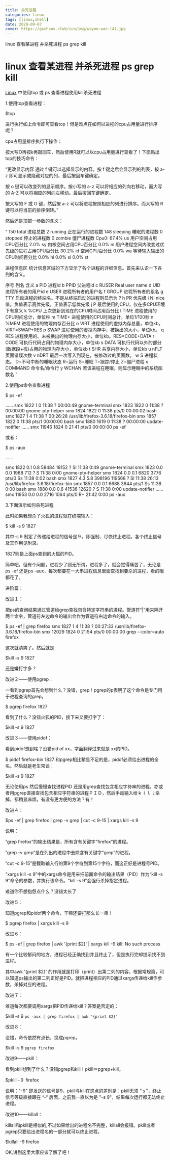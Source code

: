 ```yaml
---
title: 杀死进程
categories: linux
tags: [linux,shell] 
date: 2020-09-07
cover: https://gschaos.club/ico/img/wayne-wan-(4).jpg
---
```


linux 查看某进程 并杀死进程 ps grep kill



 <!-- more -->



# linux 查看某进程 并杀死进程 ps grep kill

[Linux](http://lib.csdn.net/base/linux) 中使用top 或 ps 查看进程使用kill杀死进程

1.使用top查看进程：

$top

进行执行如上命令即可查看top！但是难点在如何以进程的cpu占用量进行排序呢？

cpu占用量排序执行下操作：

按大写O再按k再敲回车，然后使用R就可以以cpu占用量进行查看了！下面贴出top的技巧命令：

“更改显示内容
通过 f 键可以选择显示的内容。按 f 键之后会显示列的列表，按 a-z 即可显示或隐藏对应的列，最后按回车键确定。

按 o 键可以改变列的显示顺序。按小写的 a-z 可以将相应的列向右移动，而大写的 A-Z 可以将相应的列向左移动。最后按回车键确定。

按大写的 F 或 O 键，然后按 a-z 可以将进程按照相应的列进行排序。而大写的 R 键可以将当前的排序倒转。”

然后还是顶部一参数的含义：

“ 150 total 进程总数
2 running 正在运行的进程数
148 sleeping 睡眠的进程数
0 stopped 停止的进程数
0 zombie 僵尸进程数
Cpu0: 67.4% us 用户空间占用CPU百分比
2.0% sy 内核空间占用CPU百分比
0.0% ni 用户进程空间内改变过优先级的进程占用CPU百分比
30.2% id 空闲CPU百分比
0.0% wa 等待输入输出的CPU时间百分比
0.0% hi
0.0% si
0.0% st


进程信息区
统计信息区域的下方显示了各个进程的详细信息。首先来认识一下各列的含义。

序号 列名 含义
a PID 进程id
b PPID 父进程id
c RUSER Real user name
d UID 进程所有者的用户id
e USER 进程所有者的用户名
f GROUP 进程所有者的组名
g TTY 启动进程的终端名。不是从终端启动的进程则显示为 ?
h PR 优先级
i NI nice值。负值表示高优先级，正值表示低优先级
j P 最后使用的CPU，仅在多CPU环境下有意义
k %CPU 上次更新到现在的CPU时间占用百分比
l TIME 进程使用的CPU时间总计，单位秒
m TIME+ 进程使用的CPU时间总计，单位1/100秒
n %MEM 进程使用的物理内存百分比
o VIRT 进程使用的虚拟内存总量，单位kb。VIRT=SWAP+RES
p SWAP 进程使用的虚拟内存中，被换出的大小，单位kb。
q RES 进程使用的、未被换出的物理内存大小，单位kb。RES=CODE+DATA
r CODE 可执行代码占用的物理内存大小，单位kb
s DATA 可执行代码以外的部分(数据段+栈)占用的物理内存大小，单位kb
t SHR 共享内存大小，单位kb
u nFLT 页面错误次数
v nDRT 最后一次写入到现在，被修改过的页面数。
w S 进程状态。
D=不可中断的睡眠状态
R=运行
S=睡眠
T=跟踪/停止
Z=僵尸进程
x COMMAND 命令名/命令行
y WCHAN 若该进程在睡眠，则显示睡眠中的系统函数名
”

2.使用ps命令查看进程

$ ps -ef

……
smx    1822   1 0 11:38 ?    00:00:49 gnome-terminal
smx    1823 1822 0 11:38 ?    00:00:00 gnome-pty-helper
smx    1824 1822 0 11:38 pts/0  00:00:02 bash
smx    1827   1 4 11:38 ?    00:26:28 /usr/lib/firefox-3.6.18/firefox-bin
smx    1857 1822 0 11:38 pts/1  00:00:00 bash
smx    1880 1619 0 11:38 ?    00:00:00 update-notifier
……
smx   11946 1824 0 21:41 pts/0  00:00:00 ps -ef

或者：

$ ps -aux

……

smx    1822 0.1 0.8 58484 18152 ?    Sl  11:38  0:49 gnome-terminal
smx    1823 0.0 0.0  1988  712 ?    S  11:38  0:00 gnome-pty-helper
smx    1824 0.0 0.1  6820 3776 pts/0  Ss  11:38  0:02 bash
smx    1827 4.3 5.8 398196 119568 ?    Sl  11:38 26:13 /usr/lib/firefox-3.6.18/firefox-bin
smx    1857 0.0 0.1  6688 3644 pts/1  Ss  11:38  0:00 bash
smx    1880 0.0 0.6 41536 12620 ?    S  11:38  0:00 update-notifier
……
smx   11953 0.0 0.0  2716 1064 pts/0  R+  21:42  0:00 ps -aux

3.下面演示如何杀死进程

此时如果我想杀了火狐的进程就在终端输入：

$ kill -s 9 1827

其中-s 9 制定了传递给进程的信号是９，即强制、尽快终止进程。各个终止信号及其作用见附录。

1827则是上面ps查到的火狐的PID。

简单吧，但有个问题，进程少了则无所谓，进程多了，就会觉得痛苦了，无论是ps -ef 还是ps -aux，每次都要在一大串进程信息里面查找到要杀的进程，看的眼都花了。

进阶篇：

改进１：

把ps的查询结果通过管道给grep查找包含特定字符串的进程。管道符“|”用来隔开两个命令，管道符左边命令的输出会作为管道符右边命令的输入。

$ ps -ef | grep firefox
smx    1827   1 4 11:38 ?    00:27:33 /usr/lib/firefox-3.6.18/firefox-bin
smx   12029 1824 0 21:54 pts/0  00:00:00 grep --color=auto firefox

这次就清爽了。然后就是

$kill -s 9 1827

还是嫌打字多？

改进２——使用pgrep：

一看到pgrep首先会想到什么？没错，grep！pgrep的p表明了这个命令是专门用于进程查询的grep。

$ pgrep firefox
1827

看到了什么？没错火狐的PID，接下来又要打字了：

$kill -s 9 1827


改进３——使用pidof：

看到pidof想到啥？没错pid of xx，字面翻译过来就是 xx的PID。

$ pidof firefox-bin
1827
和pgrep相比稍显不足的是，pidof必须给出进程的全名。然后就是老生常谈：


$kill -s 9 1827

无论使用ps 然后慢慢查找进程PID 还是用grep查找包含相应字符串的进程，亦或者用pgrep直接查找包含相应字符串的进程ＰＩＤ，然后手动输入给ｋｉｌｌ杀掉，都稍显麻烦。有没有更方便的方法？有！

改进４：


$ps -ef | grep firefox | grep -v grep | cut -c 9-15 | xargs kill -s 9


说明：

“grep firefox”的输出结果是，所有含有关键字“firefox”的进程。

“grep -v grep”是在列出的进程中去除含有关键字“grep”的进程。

“cut -c 9-15”是截取输入行的第9个字符到第15个字符，而这正好是进程号PID。

“xargs kill -s 9”中的xargs命令是用来把前面命令的输出结果（PID）作为“kill -s 9”命令的参数，并执行该命令。“kill -s 9”会强行杀掉指定进程。

难道你不想抱怨点什么？没错太长了

改进５：

知道pgrep和pidof两个命令，干嘛还要打那么长一串！


$ pgrep firefox | xargs kill -s 9

改进６：


$ ps -ef | grep firefox | awk '{print $2}' | xargs kill -9
kill: No such process


有一个比较郁闷的地方，进程已经正确找到并且终止了，但是执行完却提示找不到进程。

其中awk '{print $2}' 的作用就是打印（print）出第二列的内容。根据常规篇，可以知道ps输出的第二列正好是PID。就把进程相应的PID通过xargs传递给kill作参数，杀掉对应的进程。

改进７：


难道每次都要调用xargs把PID传递给kill？答案是否定的：

$kill -s 9 `ps -aux | grep firefox | awk '{print $2}'`

改进８：

没错，命令依然有点长，换成pgrep。


$kill -s 9 `pgrep firefox`

改进9——pkill：

看到pkill想到了什么？没错pgrep和kill！pkill＝pgrep+kill。

$pkill -９ firefox

说明："-9" 即发送的信号是9，pkill与kill在这点的差别是：pkill无须 “ｓ”，终止信号等级直接跟在 “-“ 后面。之前我一直以为是 "-s 9"，结果每次运行都无法终止进程。

改进10——killall：

killall和pkill是相似的,不过如果给出的进程名不完整，killall会报错。pkill或者pgrep只要给出进程名的一部分就可以终止进程。

$killall -9 firefox

OK,讲到这里大家应该了解了吧！